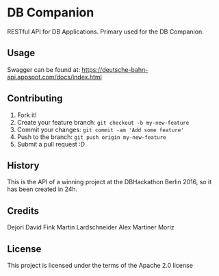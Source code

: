 # DB Companion

RESTful API for DB Applications.
Primary used for the DB Companion.

## Usage

Swagger can be found at: https://deutsche-bahn-api.appspot.com/docs/index.html

## Contributing

1. Fork it!
2. Create your feature branch: `git checkout -b my-new-feature`
3. Commit your changes: `git commit -am 'Add some feature'`
4. Push to the branch: `git push origin my-new-feature`
5. Submit a pull request :D

## History

This is the API of a winning project at the DBHackathon Berlin 2016, so it has been created in 24h.

## Credits

Dejori David
Fink Martin
Lardschneider Alex
Martiner Moriz

## License

This project is licensed under the terms of the Apache 2.0 license
